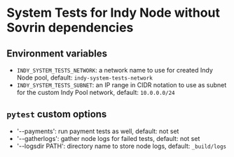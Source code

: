 # System Tests for Indy Node without Sovrin dependencies

## Environment variables

- `INDY_SYSTEM_TESTS_NETWORK`: a network name to use for created Indy Node pool, default: `indy-system-tests-network`
- `INDY_SYSTEM_TESTS_SUBNET`: an IP range in CIDR notation to use as subnet for the custom Indy Pool network, default: `10.0.0.0/24`

## `pytest` custom options

- '--payments': run payment tests as well, default: not set
- '--gatherlogs': gather node logs for failed tests, default: not set
- '--logsdir PATH': directory name to store node logs, default: `_build/logs`

